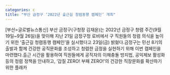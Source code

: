 ```yaml
---
categories: c
title: "부산 금정구 ‘2022년 출근길 청렴동행 캠페인’ 개최"
---
```

[부산=글로벌뉴스통신] 부산 금정구(구청장 김재윤)는 2022년 금정구 청렴 주간(9월 19일~9월 26일)을 맞이해 지난 21일 금정구청 로비에서 구 직원들의 청렴 의식을 높이기 위한 ‘출근길 청렴동행 캠페인’을 실시했다고 23일(금) 밝혔다.금정구는 민선 8기의 출발과 함께 건강한 공직문화를 조성하고 청렴한 금정을 실현하기 위해 이번 캠페인을 마련했다.출근 시간을 활용하여 직원들에게 공직자의 이해충돌 방지법, 공익제보 활성화 등의 청렴 정책을 안내하고, ‘갑질 ZERO! 부패 ZERO!’의 건강한 직장문화를 확산하기 위한 플래카